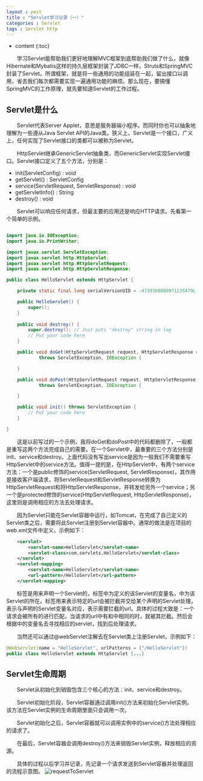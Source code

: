 ```yaml
---
layout : post
title : "Servlet学习记录（一）"
categories : Servlet
tags : Servlet http
---
```

* content
{:toc}

　　学习Servlet能帮助我们更好地理解MVC框架到底帮助我们做了什么，就像Hibernate和Mybatis这样的持久层框架封装了JDBC一样，Struts和SpringMVC封装了Servlet。所谓框架，就是将一些通用的功能组装在一起，留出接口以调用，省去我们每次都需要实现一遍通用功能的麻烦。那么现在，要搞懂SpringMVC的工作原理，就先要知道Servlet的工作过程。




## Servlet是什么

　　Servlet代表Server Applet，意思是服务器端小程序。而同时你也可以抽象地理解为一些遵从Java Servlet API的Java类。狭义上，Servlet是一个接口，广义上，任何实现了Servlet接口的类都可以被称为Servlet。

　　HttpServlet继承GenericServlet抽象类，而GenericServlet实现Servlet接口。Servlet接口定义了五个方法，分别是：

* init(ServletConfig) : void
* getServlet() : ServletConfig
* service(ServletRequest, ServletResponse) : void
* getServletInfo() : String
* destroy() : void

　　Servlet可以响应任何请求，但最主要的应用还是响应HTTP请求。先看第一个简单的示例。

```java

import java.io.IOException;
import java.io.PrintWriter;

import javax.servlet.ServletException;
import javax.servlet.http.HttpServlet;
import javax.servlet.http.HttpServletRequest;
import javax.servlet.http.HttpServletResponse;

public class HelloServlet extends HttpServlet {

	private static final long serialVersionUID = -4739360880971235479L;

	public HelloServlet() {
		super();
	}
	
	public void destroy() {
		super.destroy(); // Just puts "destroy" string in log
		// Put your code here
	}

	public void doGet(HttpServletRequest request, HttpServletResponse response)
			throws ServletException, IOException {

	}

	public void doPost(HttpServletRequest request, HttpServletResponse response)
			throws ServletException, IOException {

	}

	public void init() throws ServletException {
		// Put your code here
	}

}
```

　　这是以前写过的一个示例，我将doGet和doPost中的代码都删除了，一般都是重写这两个方法完成自己的需要。在一个Servlet中，最重要的三个方法分别是init、service和destroy。上面代码没有写出service是因为一般我们不需要重写HttpServlet中的service方法。值得一提的是，在HttpServlet中，有两个service方法：一个是public修饰的service(ServletRequest, ServletResponse)，其作用是接收客户端请求，将ServletRequest和ServletResponse转换为HttpServletRequest和将HttpServletResponse，并转发给另外一个service；另一个是protected修饰的service(HttpServletRequest, HttpServletResponse)，这里则是调用相应的方法去处理请求。

　　因为Servlet只能在Servlet容器中运行，如Tomcat，在完成了自己定义的Servlet类之后，需要将此Servlet注册到Servlet容器中。通常的做法是在项目的web.xml文件中定义，示例如下：

```xml
	<servlet>
        <servlet-name>HelloServlet</servlet-name>
        <servlet-class>com.servlets.HelloServlet</servlet-class>
    </servlet>
    <servlet-mapping>
        <servlet-name>HelloServlet</servlet-name>
        <url-pattern>/HelloServlet</url-pattern>
    </servlet-mapping>
```

　　<servlet>标签是用来声明一个Servlet的，<servlet-name>标签中为定义的该Servlet的变量名，<servlet-class>中为该Servlet的所在。<servlet-mapping>标签用来表示特定的url会被拦截并交给某个声明的Servlet处理，<servlet-name>表示与声明的Servlet变量名对应，<url-pattern>表示需要拦截的url。具体的过程大致是：一个请求会被所有的<servlet-mapping>进行匹配，当请求的url中有和<url-pattern>中相同的时，就被其拦截。然后会根据<servlet-name>中的变量名去寻找相应的servlet，找到后处理请求。

　　当然还可以通过@webServlet注解去在Servlet类上注册Servlet，示例如下：

```java
@WebServlet(name = "HelloServlet", urlPatterns = {"/HelloServlet"})
public class HelloServlet extends HttpServlet {...}
```

## Servlet生命周期

　　Servlet从初始化到销毁包含三个核心的方法：init、service和destroy。

　　Servlet初始化阶段，Servlet容器通过调用init()方法来初始化Servlet实例，该方法在Servlet实例的生命周期里面只会调用一次。

　　Servlet初始化之后，Servlet容器就可以调用实例中的service()方法处理相应的请求了。

　　在最后，Servlet容器会调用destroy()方法来销毁Servlet实例，释放相应的资源。

　　具体的过程以后学习并记录，先记录一个请求发送到Servlet容器并处理返回的流程示意图。
![requestToServlet](http://userimage2.360doc.com/10/0713/20/495229_201007132009360593.jpg)